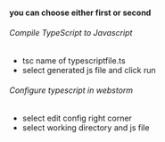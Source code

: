 #### you can choose either first or second

###### Compile TypeScript to Javascript
* tsc name of typescriptfile.ts
* select generated js file and click run

###### Configure typescript in webstorm
* select edit config right corner
* select working directory and js file


